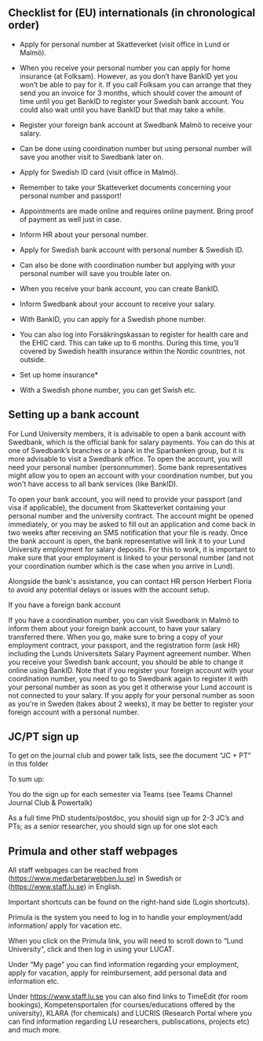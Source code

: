 

## Checklist for (EU) internationals (in chronological order) 

- Apply for personal number at Skatteverket (visit office in Lund or Malmö).  

- When you receive your personal number you can apply for home insurance (at Folksam). However, as you don’t have BankID yet you won’t be able to pay for it. If you call Folksam you can arrange that they send you an invoice for 3 months, which should cover the amount of time until you get BankID to register your Swedish bank account. You could also wait until you have BankID but that may take a while.  

- Register your foreign bank account at Swedbank Malmö to receive your salary.  

- Can be done using coordination number but using personal number will save you another visit to Swedbank later on.  

- Apply for Swedish ID card (visit office in Malmö). 

- Remember to take your Skatteverket documents concerning your personal number and passport! 

- Appointments are made online and requires online payment. Bring proof of payment as well just in case.  

- Inform HR about your personal number. 

- Apply for Swedish bank account with personal number & Swedish ID.  

- Can also be done with coordination number but applying with your personal number will save you trouble later on.  

- When you receive your bank account, you can create BankID.  

- Inform Swedbank about your account to receive your salary. 

- With BankID, you can apply for a Swedish phone number.  

- You can also log into Forsäkringskassan to register for health care and the EHIC card. This can take up to 6 months. During this time, you’ll covered by Swedish health insurance within the Nordic countries, not outside.  

- Set up home insurance*  

- With a Swedish phone number, you can get Swish etc. 

## Setting up a bank account 

For Lund University members, it is advisable to open a bank account with Swedbank, which is the official bank for salary payments. You can do this at one of Swedbank’s branches or a bank in the Sparbanken group, but it is more advisable to visit a Swedbank office. To open the account, you will need your personal number (personnummer). Some bank representatives might allow you to open an account with your coordination number, but you won't have access to all bank services (like BankID).  

To open your bank account, you will need to provide your passport (and visa if applicable), the document from Skatteverket containing your personal number and the university contract. The account might be opened immediately, or you may be asked to fill out an application and come back in two weeks after receiving an SMS notification that your file is ready. Once the bank account is open, the bank representative will link it to your Lund University employment for salary deposits. For this to work, it is important to make sure that your employment is linked to your personal number (and not your coordination number which is the case when you arrive in Lund). 

Alongside the bank's assistance, you can contact HR person Herbert Floria to avoid any potential delays or issues with the account setup. 

If you have a foreign bank account 

If you have a coordination number, you can visit Swedbank in Malmö to inform them about your foreign bank account, to have your salary transferred there. When you go, make sure to bring a copy of your employment contract, your passport, and the registration form (ask HR) including the Lunds Universitets Salary Payment agreement number. When you receive your Swedish bank account, you should be able to change it online using BankID. Note that if you register your foreign account with your coordination number, you need to go to Swedbank again to register it with your personal number as soon as you get it otherwise your Lund account is not connected to your salary. If you apply for your personal number as soon as you're in Sweden (takes about 2 weeks), it may be better to register your foreign account with a personal number.  


## JC/PT sign up 

To get on the journal club and power talk lists, see the document “JC + PT” in this folder 

To sum up: 

You do the sign up for each semester via Teams (see Teams Channel Journal Club & Powertalk) 

As a full time PhD students/postdoc, you should sign up for 2-3 JC’s and PTs; as a senior researcher, you should sign up for one slot each 


## Primula and other staff webpages 

All staff webpages can be reached from (https://www.medarbetarwebben.lu.se) in Swedish or  (https://www.staff.lu.se) in English. 


Important shortcuts can be found on the right-hand side (Login shortcuts). 

Primula is the system you need to log in to handle your employment/add information/ apply for vacation etc. 

When you click on the Primula link, you will need to scroll down to “Lund University”, click and then log in using your LUCAT. 


Under “My page” you can find information regarding your employment, apply for vacation, apply for reimbursement, add personal data and information etc. 

Under https://www.staff.lu.se you can also find links to TimeEdit (for room bookings), Kompetensportalen (for courses/educations offered by the university), KLARA (for chemicals) and LUCRIS (Research Portal where you can find information regarding LU researchers, publiscations, projects etc) and much more. 